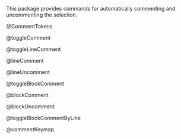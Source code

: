 This package provides commands for automatically commenting and
uncommenting the selection.

@CommentTokens

@toggleComment

@toggleLineComment

@lineComment

@lineUncomment

@toggleBlockComment

@blockComment

@blockUncomment

@toggleBlockCommentByLine

@commentKeymap
